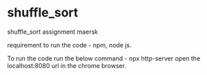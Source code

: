 # shuffle_sort
shuffle_sort assignment maersk

requirement to run the code - npm, node js.

To run the code run the below command - npx http-server
open the localhost:8080 url in the chrome browser.

